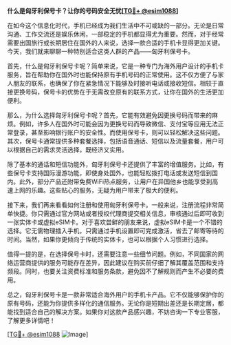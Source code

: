 **什么是匈牙利保号卡？让你的号码安全无忧[[TG💪+ @esim1088](https://t.me/s/esim1088)]**

在如今这个信息化时代，手机已经成为我们生活中不可或缺的一部分。无论是日常沟通、工作交流还是娱乐休闲，一部稳定的手机都显得尤为重要。然而，对于经常需要出国旅行或长期居住在国外的人来说，选择一款合适的手机卡显得更加关键。今天，我们就来聊聊一种特别适合这类人群的产品——匈牙利保号卡。

首先，什么是匈牙利保号卡呢？简单来说，它是一种专门为海外用户设计的手机卡服务，旨在帮助你在国外时也能保持原有手机号码的正常使用。这不仅方便了与家人朋友的联系，也确保了你在紧急情况下能够及时接听电话或接收短信。相较于直接更换号码，保号卡的优势在于无需改变原有的联系方式，让你在国外的生活更加便利。

那么，为什么选择匈牙利保号卡呢？首先，它能有效避免因更换号码而带来的麻烦。例如，许多人在国外时可能会因为更换号码而导致微信、支付宝等应用无法正常登录，甚至影响银行账户的安全性。而使用保号卡，则可以轻松解决这些问题。其次，保号卡通常提供多种套餐选择，包括语音通话、短信以及流量套餐，用户可以根据自己的需求灵活选择，既经济又实用。

除了基本的通话和短信功能外，匈牙利保号卡还提供了丰富的增值服务。比如，有些保号卡支持国际漫游功能，即使身处国外，也能轻松拨打电话或发送短信到国内。此外，部分产品还附带免费WiFi热点服务，让用户在异国他乡也能享受到高速上网的乐趣。这些贴心的服务，无疑为用户带来了极大的便利。

接下来，我们再来看看如何注册和使用匈牙利保号卡。一般来说，注册流程非常简单快捷。你只需通过官方网站或者授权代理商提交相关信息，审核通过后即可收到一张实体卡或虚拟eSIM卡。对于喜欢尝鲜的朋友来说，虚拟eSIM卡是一个不错的选择。它无需物理插入手机，只需通过手机设置即可完成激活，省去了邮寄等待的时间。当然，如果你更倾向于传统的实体卡，也可以根据个人习惯进行选择。

值得一提的是，在选择保号卡时，还需要注意一些细节问题。例如，不同国家的网络运营商提供的服务可能存在差异，因此建议在购买前仔细了解其覆盖范围和支持频段。同时，也要关注资费标准和服务条款，避免因不了解规则而产生不必要的费用。

总之，匈牙利保号卡是一款非常适合海外用户的手机卡产品。它不仅能够保护你的原有号码，还能为你提供多样化的通信服务。无论你是短期出差还是长期定居，都能找到适合自己的解决方案。如果你对这款产品感兴趣，不妨咨询一下专业客服，了解更多详情吧！

[[TG💪+ @esim1088](https://t.me/s/esim1088) ![Image](https://i.postimg.cc/4NQfJmqS/Snipaste-2025-05-13-00-14-12.png)]